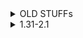 
<details><summary>OLD STUFFs</summary>
  
|이름|문제번호|링크|설명|
|--|------|-------|--------------------|
|캐슬 디펜스|17135|[원래풀이](https://www.acmicpc.net/source/share/6594c1ed8a4a423e8dd5595ff68f3347)|원래풀이|
|캐슬 디펜스|17135|[더나은 풀이](https://github.com/phantomsquid0928/HELLGORITHM/blob/main/%EB%B0%B1%EC%A4%80/Gold/17135.%E2%80%85%EC%BA%90%EC%8A%AC%E2%80%85%EB%94%94%ED%8E%9C%EC%8A%A4/%EC%BA%90%EC%8A%AC%E2%80%85%EB%94%94%ED%8E%9C%EC%8A%A4.cc)|.erase(remove_if())|
|캐슬 디펜스|17135|[친구꺼](https://www.acmicpc.net/source/share/83b894a1f0c64219acd2ce366e33b64e)|친구 풀이, next_permutation|
|색종이 붙이기|17136|[내 풀이](http://boj.kr/685d4e142a134bc1b304b58fb1d2fd22)|내풀이|
|2|2|2|2|
|swea비밀번호|1234|[내 풀이](https://github.com/phantomsquid0928/HELLGORITHM/tree/main/SWEA/D3/1234.%E2%80%85%EF%BC%BBS%EF%BC%8FW%E2%80%85%EB%AC%B8%EC%A0%9C%ED%95%B4%EA%B2%B0%E2%80%85%EA%B8%B0%EB%B3%B8%EF%BC%BD%E2%80%8510%EC%9D%BC%EC%B0%A8%E2%80%85%EF%BC%8D%E2%80%85%EB%B9%84%EB%B0%80%EB%B2%88%ED%98%B8))|자바로 하면 런타임에러 나서 cpp로...|
|swea농작물 수확하기|2805|[내 풀이](https://github.com/phantomsquid0928/HELLGORITHM/tree/main/SWEA/D3/2805.%E2%80%85%EB%86%8D%EC%9E%91%EB%AC%BC%E2%80%85%EC%88%98%ED%99%95%ED%95%98%EA%B8%B0)|이거도...|
|영식이|1592|[ff](http://boj.kr/75472ea0e9f748cf86944bf890149138)|--------------------|
|블랙잭|2798|[ff](http://boj.kr/748244b55b77467bbfc42c3bdffc71f2)|--------------------|
|--|------|-------|--------------------|
|ATM|11399|[11399](https://github.com/phantomsquid0928/HELLGORITHM/tree/main/%EB%B0%B1%EC%A4%80/Silver/11399.%E2%80%85ATM)|--------------------|
|단어 뒤집기2|17413|[17413](https://github.com/phantomsquid0928/HELLGORITHM/tree/main/%EB%B0%B1%EC%A4%80/Silver/17413.%E2%80%85%EB%8B%A8%EC%96%B4%E2%80%85%EB%92%A4%EC%A7%91%EA%B8%B0%E2%80%852)|--------------------|
|연휴|------|-------|--------------------|
|색종이|2563|[색종이](https://github.com/phantomsquid0928/HELLGORITHM/tree/main/%EB%B0%B1%EC%A4%80/Silver/2563.%E2%80%85%EC%83%89%EC%A2%85%EC%9D%B4)|-|
|swea안경이 없어!|7272|[-](https://github.com/phantomsquid0928/HELLGORITHM/tree/main/SWEA/D3/7272.%E2%80%85%EC%95%88%EA%B2%BD%EC%9D%B4%E2%80%85%EC%97%86%EC%96%B4%EF%BC%81)||
|직사각형을 만드는 방법|8320|[-](http://boj.kr/6ef023cd125841d08c68a6e5c971ff38)||
|크로아티아 알파벳|2941|[-](http://boj.kr/fe7dbaa296c5430cab18d5ed8fcc160f)||
|비밀이메일|2999|[-](http://boj.kr/1d73a773c70a49a49237524213d39471)||
|1208|FlattenSWEA|[-](https://github.com/phantomsquid0928/HELLGORITHM/tree/main/SWEA/D3/1208.%E2%80%85%EF%BC%BBS%EF%BC%8FW%E2%80%85%EB%AC%B8%EC%A0%9C%ED%95%B4%EA%B2%B0%E2%80%85%EA%B8%B0%EB%B3%B8%EF%BC%BD%E2%80%851%EC%9D%BC%EC%B0%A8%E2%80%85%EF%BC%8D%E2%80%85Flatten)||
|1974|스도쿠 검증 ( 배열 연습 입문 ) 1	SWEA |[-](https://github.com/phantomsquid0928/HELLGORITHM/tree/main/SWEA/D2/1974.%E2%80%85%EC%8A%A4%EB%8F%84%EC%BF%A0%E2%80%85%EA%B2%80%EC%A6%9D)||  
|1940|가랏! RC카 ( 제어문 입문 ) 1	SWEA |[-](https://github.com/phantomsquid0928/HELLGORITHM/tree/main/SWEA/D2/1940.%E2%80%85%EA%B0%80%EB%9E%8F%EF%BC%81%E2%80%85RC%EC%B9%B4%EF%BC%81)||                   
|1289|원재의 메모리복구 ( 제어문 기본 ) 3	SWEA |[-](https://github.com/phantomsquid0928/HELLGORITHM/tree/main/SWEA/D3/1289.%E2%80%85%EC%9B%90%EC%9E%AC%EC%9D%98%E2%80%85%EB%A9%94%EB%AA%A8%EB%A6%AC%E2%80%85%EB%B3%B5%EA%B5%AC%ED%95%98%EA%B8%B0)||
|1873|상호의 배틀필드 ( 라스트 원 ) 5	SWEA |[-](https://github.com/phantomsquid0928/HELLGORITHM/tree/main/SWEA/D3/1873.%E2%80%85%EC%83%81%ED%98%B8%EC%9D%98%E2%80%85%EB%B0%B0%ED%8B%80%ED%95%84%EB%93%9C)||    
|6730|장애물 경주 난이도	SWEA   |[-](https://github.com/phantomsquid0928/HELLGORITHM/tree/main/SWEA/D3/6730.%E2%80%85%EC%9E%A5%EC%95%A0%EB%AC%BC%E2%80%85%EA%B2%BD%EC%A3%BC%E2%80%85%EB%82%9C%EC%9D%B4%EB%8F%84)||              
|6958|동철이의 프로그래밍 대회	SWEA |[-](https://github.com/phantomsquid0928/HELLGORITHM/tree/main/SWEA/D3/6958.%E2%80%85%EB%8F%99%EC%B2%A0%EC%9D%B4%EC%9D%98%E2%80%85%ED%94%84%EB%A1%9C%EA%B7%B8%EB%9E%98%EB%B0%8D%E2%80%85%EB%8C%80%ED%9A%8C)||         
|6485|삼성시의버스노선	SWEA   |[-](https://github.com/phantomsquid0928/HELLGORITHM/tree/main/SWEA/D3/6485.%E2%80%85%EC%82%BC%EC%84%B1%EC%8B%9C%EC%9D%98%E2%80%85%EB%B2%84%EC%8A%A4%E2%80%85%EB%85%B8%EC%84%A0)||                  
|1244|스위치 켜고 끄기 ( 제어문 기본 ) 3	백준  |[-](https://github.com/phantomsquid0928/HELLGORITHM/tree/main/%EB%B0%B1%EC%A4%80/Silver/1244.%E2%80%85%EC%8A%A4%EC%9C%84%EC%B9%98%E2%80%85%EC%BC%9C%EA%B3%A0%E2%80%85%EB%81%84%EA%B8%B0)||  
|2164|카드2 Queue	백준|[-](https://github.com/phantomsquid0928/HELLGORITHM/tree/main/%EB%B0%B1%EC%A4%80/Silver/2164.%E2%80%85%EC%B9%B4%EB%93%9C2)||
|색종이2|백준 |[-](https://github.com/phantomsquid0928/HELLGORITHM/tree/main/%EB%B0%B1%EC%A4%80/Silver/2567.%E2%80%85%EC%83%89%EC%A2%85%EC%9D%B4%E2%80%85%EF%BC%8D%E2%80%852)||   
</details>

<details><summary>1.31-2.1</summary>
  
|이름|문제번호|링크|설명|
|--|------|-------|-------|
|1.31-2.1|------|-------|--------------------|
|swea치즈도둑|7733|[7733](https://github.com/phantomsquid0928/HELLGORITHM/tree/main/SWEA/D4/7733.%E2%80%85%EC%B9%98%EC%A6%88%E2%80%85%EB%8F%84%EB%91%91)|--------------------|
|4963|섬의 개수|[-](https://github.com/phantomsquid0928/HELLGORITHM/tree/main/%EB%B0%B1%EC%A4%80/Silver/4963.%E2%80%85%EC%84%AC%EC%9D%98%E2%80%85%EA%B0%9C%EC%88%98)||
|2206|벽부수고 이동하기|[3차원배열 풀이](https://github.com/phantomsquid0928/HELLGORITHM/tree/main/%EB%B0%B1%EC%A4%80/Gold/2206.%E2%80%85%EB%B2%BD%E2%80%85%EB%B6%80%EC%88%98%EA%B3%A0%E2%80%85%EC%9D%B4%EB%8F%99%ED%95%98%EA%B8%B0)||
|4193|swea|[-](https://github.com/phantomsquid0928/HELLGORITHM/tree/main/SWEA/D4/4193.%E2%80%85%EC%88%98%EC%98%81%EB%8C%80%ED%9A%8C%E2%80%85%EA%B2%B0%EC%8A%B9%EC%A0%84%E2%80%85%EF%BC%88%E2%80%85%EC%99%84%EC%A0%84%E2%80%85%ED%83%90%EC%83%89%E2%80%85%EF%BC%8B%E2%80%85%EA%B5%AC%ED%98%84%E2%80%85%EF%BC%89)||
</details>

<!--|정올 별삼각형1|7272|[-]()||
|정올 별삼각형2|7272|[-]()||
|정올 별삼각형3|7272|[-]()||
|정올 달팽이 사각형|7272|[-]()||-->
<!--|사나운 개|7272|[-]()||-->
<!--|롤케이크|7272|[-]()||-->
<!--|5432|쇠막대기 자르기 ( 제어문 기본 ) 3	SWEA |[-]()||-->
<!--|4615|재미있는 오셀로 게임 ( 라스트 원 ) 5	SWEA |[-]()||-->
<!--|1859|백만 장자 프로젝트	SWEA   |[-]()||-->      
<!--|2564|경비원	백준 |[-]()||-->

